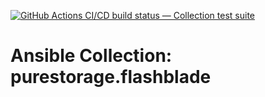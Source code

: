 [![GitHub Actions CI/CD build status — Collection test suite](https://github.com/coll-test/purestorage.flashblade/workflows/Collection%20test%20suite/badge.svg?branch=master)](https://github.com/coll-test/purestorage.flashblade/actions?query=workflow%3A%22Collection%20test%20suite%22)

Ansible Collection: purestorage.flashblade
=================================================
